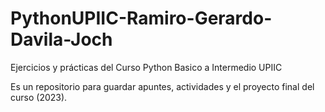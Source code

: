 # PythonUPIIC-Ramiro-Gerardo-Davila-Joch
Ejercicios y prácticas del Curso Python Basico a Intermedio UPIIC

Es un repositorio para guardar apuntes, actividades y el proyecto final del curso (2023).
